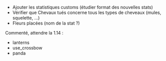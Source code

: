 - Ajouter les statistiques customs (étudier format des nouvelles stats)
- Vérifier que Chevaux tués concerne tous les types de cheveaux (mules, squelette, ...)
- Fleurs placées (nom de la stat ?)

Commenté, attendre la 1.14 :
- lanterns
- use_crossbow
- panda
